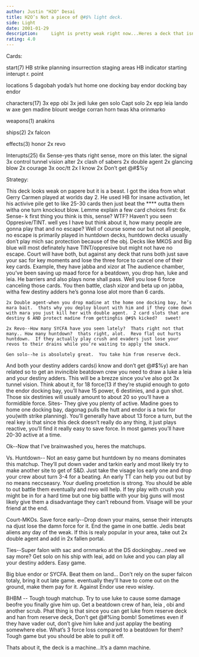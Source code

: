 ```yaml
---
author: Justin "H2O" Desai
title: H2O’s Not a piece of @#$% light deck.
side: Light
date: 2001-01-29
description:     Light is pretty weak right now...Heres a deck that isn’t totally @#$%.
rating: 4.0
---
```

Cards: 

start(7)
HB
strike planning
insurrection
staging areas
HB indicator
starting interupt
r. point

locations 5
dagobah
yoda’s hut
home one docking bay
endor docking bay
endor

characters(17)
3x epp obi
3x jedi luke
gen solo
Capt solo
2x epp leia
lando w axe
gen madine
blount
wedge
corran horn
twas kha
orinmarko

weapons(1)
anakins

ships(2)
2x falcon

effects(3)
honor
2x revo

Interupts(25)
6x Sense-yes thats right sense, more on this later.
the signal
3x control tunnel vision
alter
2x clash of sabers
2x double agent
2x glancing blow
2x courage
3x ooc/tt
2x I know
2x Don’t get @#$%y 

Strategy: 

This deck looks weak on papere but it is a beast.  I got the idea from what Gerry Carmen played at worlds day 2.  He used HB for insane activation, let his activive pile get to like 25-30 cards then just beat the **** outta them witha	one turn knockout blow.
     Lemme explain a few card choices first:
6x Sense- k first thing you think is this, sense?  WTF?  Haven’t you seen Oppresive/TINT.	well yes I have but think about it, how many people are gonna play that and no escape?	Well of course some our but not all people, no escape is primarily played in huntdown decks, huntdown decks usually don’t play mich sac protection because of the obj.  Decks like MKOS and Big blue will most definately have TINT/oppresive but might not have no escape.  Court will have both, but against any deck that runs both just save your sac for key moments and lose the three force to cancel one of their key cards.
Example, they have jabba and xizor at The audience chamber, you’ve been saving up maad force for a beatdown, you drop han, luke and leia.	He barriers and also plays none shall pass.  Well you lose 6 force canceling those cards.  You then battle, clash xizor and beta up on jabba, witha few destiny adders he’s gonna lose alot more than 6 cards.

    2x Double agent-when you drop madine at the home one docking bay, he’s mara bait.  thats why you deploy blount with him and if they come down with mara you just kill her with double agent.  2 card slots that are destiny 6 AND protect madine from gettinghis @#$% kicked?	sweet!

    2x Revo--How many SYCFA have you seen lately?  Thats right not that many.. How many huntdown?  thats right, alot.  Revo flat out hurts huntdown.  If they actually play crush and evaders just lose your revos to their drains while you’re waiting to apply the smack.

    Gen solo--he is absolutely great.  You take him from reserve deck.
And both your destiny adders cards(i know and don’t get @#$%y) are han related so to get an invincible beatdown crew you need to draw a luke a leia and your destiny adders.  This will be a brezze since you’ve also got 3x tunnel vision.  Think about it, for 18 force(13 if they’re stupid enough to goto the endor docking bay, you’ll have 15 power, 6 destinies, and a gun shot.  Those six destinies will usualy amount to about 20 so you’ll have a formidible force.
    Sites-  They give you plenty of active.  Madine goes to home one docking bay, dagonag pulls the hutt and endor is a twix for you(with strike planning).  You’ll generally have about 13 force a turn, but the real key is that since this deck doesn’t really do any thing, it just plays reactive, you’ll find it really easy to save force.  In most games you’ll have 20-30 active at a time.

Ok--Now that I’ve brainwashed you, heres the matchups.

Vs. Huntdown--
Not an easy game but huntdown by no means dominates this matchup.  They’ll put down vader and tarkin early and most likely try to make another site to get of S&D.  Just take the visage los early one and drop your crew about turn 3-4 for a beating.  An early TT can help you out but by no means neccseasry.  Your dueling proetction is strong.	You should be able to out battle them eventually and revo will help.  If tey play with crush you might be in for a hard time but one big battle with your big guns will most likely give them a disadvantage they can’t rebound from.  Visage will be your friend at the end.

Court-MKOs.
Save force early--Drop down your mains, sense their interupts na djust lose the damn force for it.  End the game in one battle.  Jedis beat aliens any day of the weak.  If this is realy popular in your area, take out 2x double agent and add in 2x fallen portal.

Ties--Super falon with sac and ornmarko at the DS dockingbay...need we say more?  Get solo on his ship with leai, add on luke and you can play all your destiny adders.  Easy game.

Big blue endor or SYCFA.  Beat them on land... Don’t rely on the super falcon totaly, bring it out late game.  eventually they’ll have to come out on the ground, make them pay for it.  Against Endor use revo wisley.

BHBM --
Tough tough matchup.  Try to use luke to cause some damage beofre you finally give him up.  Get a beatdown crew of han, leia , obi and another scrub.  Phat thing is that since you can get luke from reserve deck and han from reserve deck, Don’t get @#$%y is the @#$%ing bomb!  Sometimes even if they have vader out, don’t give him luke and just applay the beating somewhere else.  What’s 3 force loss compared to a beatdown for them?  Tough game but you should be able to pull it off.

Thats about it, the deck is a machine...It’s a damn machine.
